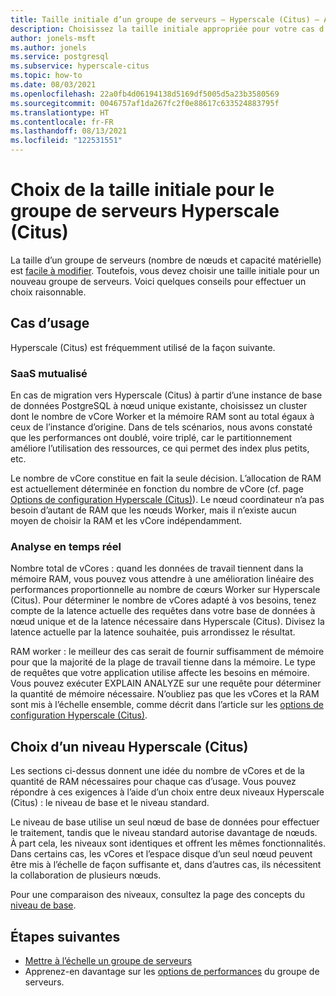 ```yaml
---
title: Taille initiale d’un groupe de serveurs – Hyperscale (Citus) – Azure Database pour PostgreSQL
description: Choisissez la taille initiale appropriée pour votre cas d’usage.
author: jonels-msft
ms.author: jonels
ms.service: postgresql
ms.subservice: hyperscale-citus
ms.topic: how-to
ms.date: 08/03/2021
ms.openlocfilehash: 22a0fb4d06194138d5169df5005d5a23b3580569
ms.sourcegitcommit: 0046757af1da267fc2f0e88617c633524883795f
ms.translationtype: HT
ms.contentlocale: fr-FR
ms.lasthandoff: 08/13/2021
ms.locfileid: "122531551"
---
```

# <a name="pick-initial-size-for-hyperscale-citus-server-group"></a>Choix de la taille initiale pour le groupe de serveurs Hyperscale (Citus)

La taille d’un groupe de serveurs (nombre de nœuds et capacité matérielle) est [facile à modifier](howto-hyperscale-scale-grow.md). Toutefois, vous devez choisir une taille initiale pour un nouveau groupe de serveurs. Voici quelques conseils pour effectuer un choix raisonnable.

## <a name="use-cases"></a>Cas d’usage

Hyperscale (Citus) est fréquemment utilisé de la façon suivante.

### <a name="multi-tenant-saas"></a>SaaS mutualisé

En cas de migration vers Hyperscale (Citus) à partir d’une instance de base de données PostgreSQL à nœud unique existante, choisissez un cluster dont le nombre de vCore Worker et la mémoire RAM sont au total égaux à ceux de l’instance d’origine. Dans de tels scénarios, nous avons constaté que les performances ont doublé, voire triplé, car le partitionnement améliore l’utilisation des ressources, ce qui permet des index plus petits, etc.

Le nombre de vCore constitue en fait la seule décision. L’allocation de RAM est actuellement déterminée en fonction du nombre de vCore (cf. page [Options de configuration Hyperscale (Citus)](concepts-hyperscale-configuration-options.md)).
Le nœud coordinateur n’a pas besoin d’autant de RAM que les nœuds Worker, mais il n’existe aucun moyen de choisir la RAM et les vCore indépendamment.

### <a name="real-time-analytics"></a>Analyse en temps réel

Nombre total de vCores : quand les données de travail tiennent dans la mémoire RAM, vous pouvez vous attendre à une amélioration linéaire des performances proportionnelle au nombre de cœurs Worker sur Hyperscale (Citus). Pour déterminer le nombre de vCores adapté à vos besoins, tenez compte de la latence actuelle des requêtes dans votre base de données à nœud unique et de la latence nécessaire dans Hyperscale (Citus). Divisez la latence actuelle par la latence souhaitée, puis arrondissez le résultat.

RAM worker : le meilleur des cas serait de fournir suffisamment de mémoire pour que la majorité de la plage de travail tienne dans la mémoire. Le type de requêtes que votre application utilise affecte les besoins en mémoire. Vous pouvez exécuter EXPLAIN ANALYZE sur une requête pour déterminer la quantité de mémoire nécessaire. N’oubliez pas que les vCores et la RAM sont mis à l’échelle ensemble, comme décrit dans l’article sur les [options de configuration Hyperscale (Citus)](concepts-hyperscale-configuration-options.md).

## <a name="choosing-a-hyperscale-citus-tier"></a>Choix d’un niveau Hyperscale (Citus)

Les sections ci-dessus donnent une idée du nombre de vCores et de la quantité de RAM nécessaires pour chaque cas d’usage. Vous pouvez répondre à ces exigences à l’aide d’un choix entre deux niveaux Hyperscale (Citus) : le niveau de base et le niveau standard.

Le niveau de base utilise un seul nœud de base de données pour effectuer le traitement, tandis que le niveau standard autorise davantage de nœuds. À part cela, les niveaux sont identiques et offrent les mêmes fonctionnalités. Dans certains cas, les vCores et l’espace disque d’un seul nœud peuvent être mis à l’échelle de façon suffisante et, dans d’autres cas, ils nécessitent la collaboration de plusieurs nœuds.

Pour une comparaison des niveaux, consultez la page des concepts du [niveau de base](concepts-hyperscale-tiers.md).

## <a name="next-steps"></a>Étapes suivantes

- [Mettre à l’échelle un groupe de serveurs](howto-hyperscale-scale-grow.md)
- Apprenez-en davantage sur les [options de performances](concepts-hyperscale-configuration-options.md) du groupe de serveurs.
